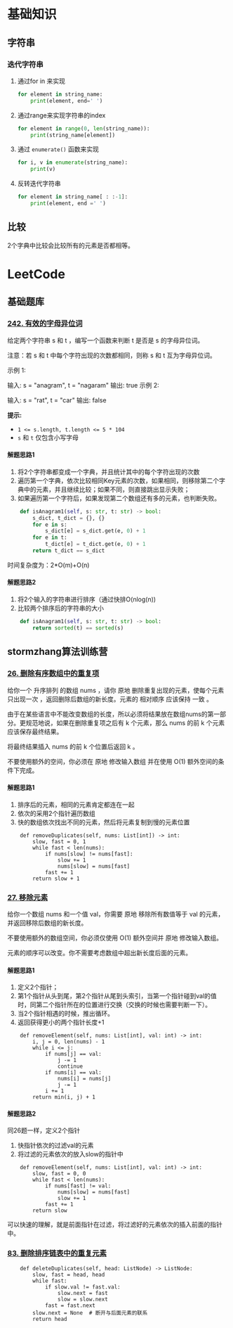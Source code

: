 # 基础知识



## 字符串

### 迭代字符串

1. 通过for in 来实现

   ```python
   for element in string_name:
       print(element, end=' ')
   ```

2. 通过range来实现字符串的index

   ```python
   for element in range(0, len(string_name)):
       print(string_name[element])
   ```

3. 通过 `enumerate()`  函数来实现

   ```python
   for i, v in enumerate(string_name):
       print(v)
   ```

4. 反转迭代字符串

   ```python
   for element in string_name[ : :-1]:
       print(element, end =' ')
   ```

## 比较

2个字典中比较会比较所有的元素是否都相等。

# LeetCode

## 基础题库

### [242. 有效的字母异位词](https://leetcode-cn.com/problems/valid-anagram/)

给定两个字符串 s 和 t ，编写一个函数来判断 t 是否是 s 的字母异位词。

注意：若 s 和 t 中每个字符出现的次数都相同，则称 s 和 t 互为字母异位词。

示例 1:

输入: s = "anagram", t = "nagaram"
输出: true
示例 2:

输入: s = "rat", t = "car"
输出: false

**提示:**

- `1 <= s.length, t.length <= 5 * 104`
- `s` 和 `t` 仅包含小写字母

#### 解题思路1

1. 将2个字符串都变成一个字典，并且统计其中的每个字符出现的次数
2. 遍历第一个字典，依次比较相同Key元素的次数，如果相同，则移除第二个字典中的元素，并且继续比较；如果不同，则直接跳出显示失败；
3. 如果遍历第一个字符后，如果发现第二个数组还有多的元素，也判断失败。

```python
    def isAnagram1(self, s: str, t: str) -> bool:
        s_dict, t_dict = {}, {}
        for e in s:
            s_dict[e] = s_dict.get(e, 0) + 1
        for e in t:
            t_dict[e] = t_dict.get(e, 0) + 1
        return t_dict == s_dict
```

时间复杂度为：2*O(m)+O(n)

#### 解题思路2

1. 将2个输入的字符串进行排序（通过快排O(nlog(n))
2. 比较两个排序后的字符串的大小

```python
    def isAnagram1(self, s: str, t: str) -> bool:
        return sorted(t) == sorted(s)
```



## stormzhang算法训练营

### [26. 删除有序数组中的重复项](https://leetcode-cn.com/problems/remove-duplicates-from-sorted-array/)

给你一个 升序排列 的数组 nums ，请你 原地 删除重复出现的元素，使每个元素 只出现一次 ，返回删除后数组的新长度。元素的 相对顺序 应该保持 一致 。

由于在某些语言中不能改变数组的长度，所以必须将结果放在数组nums的第一部分。更规范地说，如果在删除重复项之后有 k 个元素，那么 nums 的前 k 个元素应该保存最终结果。

将最终结果插入 nums 的前 k 个位置后返回 k 。

不要使用额外的空间，你必须在 原地 修改输入数组 并在使用 O(1) 额外空间的条件下完成。

#### 解题思路1

1. 排序后的元素，相同的元素肯定都连在一起
2. 依次的采用2个指针遍历数组
3. 快的数组依次找出不同的元素，然后将元素复制到慢的元素位置

```
    def removeDuplicates(self, nums: List[int]) -> int:
        slow, fast = 0, 1
        while fast < len(nums):
            if nums[slow] != nums[fast]:
                slow += 1
                nums[slow] = nums[fast]
            fast += 1
        return slow + 1
```



### [27. 移除元素](https://leetcode-cn.com/problems/remove-element/)

给你一个数组 nums 和一个值 val，你需要 原地 移除所有数值等于 val 的元素，并返回移除后数组的新长度。

不要使用额外的数组空间，你必须仅使用 O(1) 额外空间并 原地 修改输入数组。

元素的顺序可以改变。你不需要考虑数组中超出新长度后面的元素。

#### 解题思路1

1. 定义2个指针；
2. 第1个指针从头到尾，第2个指针从尾到头索引，当第一个指针碰到val的值时，同第二个指针所在的位置进行交换（交换的时候也需要判断一下）。
3. 当2个指针相遇的时候，推出循环。
4. 返回获得更小的两个指针长度+1

```
    def removeElement(self, nums: List[int], val: int) -> int:
        i, j = 0, len(nums) - 1
        while i <= j:
            if nums[j] == val:
                j -= 1
                continue
            if nums[i] == val:
                nums[i] = nums[j]
                j -= 1
            i += 1
        return min(i, j) + 1
```

#### 解题思路2

同26题一样，定义2个指针

1. 快指针依次的过滤val的元素
2. 将过滤的元素依次的放入slow的指针中

```
    def removeElement(self, nums: List[int], val: int) -> int:
        slow, fast = 0, 0
        while fast < len(nums):
            if nums[fast] != val:
                nums[slow] = nums[fast]
                slow += 1
            fast += 1
        return slow
```

可以快速的理解，就是前面指针在过滤，将过滤好的元素依次的插入前面的指针中。

### [83. 删除排序链表中的重复元素](https://leetcode-cn.com/problems/remove-duplicates-from-sorted-list/)

```
    def deleteDuplicates(self, head: ListNode) -> ListNode:
        slow, fast = head, head
        while fast:
            if slow.val != fast.val:
                slow.next = fast
                slow = slow.next
            fast = fast.next
        slow.next = None  # 断开与后面元素的联系
        return head
```

